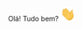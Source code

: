 Olá! Tudo bem? <img src="https://github.com/reglabel/reglabel/blob/main/images/Hi.gif" height="30px"></h2>